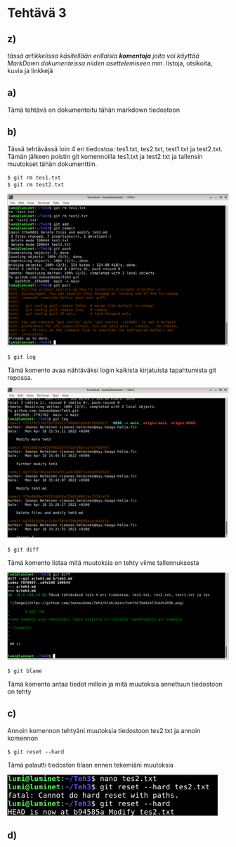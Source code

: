 # Tehtävä 3

## z)

_tässä artikkelissa käsitellään erillaisia **komentoja** joita voi käyttää MarkDown dokumenteissa niiden asettelemiseen_
mm. listoja, otsikoita, kuvia ja linkkejä

## a)

Tämä tehtävä on dokumentoitu tähän markdown tiedostoon

## b)

Tässä tehtävässä loin 4 eri tiedostoa: tes1.txt, tes2.txt, test1.txt ja test2.txt. Tämän jälkeen poistin git komennoilla tes1.txt ja test2.txt ja tallensin muutokset tähän dokumenttiin.

	$ git rm tes1.txt
	$ git rm test2.txt

![Image](https://github.com/JoonasDemo/Teh3/blob/main/teht%C3%A4v%C3%A4%203b.png)

	$ git log

Tämä komento avaa nähtäväksi login kaikista kirjatuista tapahtumista git repossa.

![Image](https://github.com/JoonasDemo/Teh3/blob/main/teht%C3%A4v%C3%A4%203bb.png)

	$ git diff

Tämä komento listaa mitä muutoksia on tehty viime tallennuksesta

![Image](https://github.com/JoonasDemo/Teh3/blob/main/teht%C3%A4v%C3%A4%203bbb.png)

	$ git blame

Tämä komento antaa tiedot milloin ja mitä muutoksia annettuun tiedostoon on tehty


## c)

Annoin komennon tehtyäni muutoksia tiedostoon tes2.txt ja annoin komennon

	$ git reset --hard

Tämä palautti tiedoston tilaan ennen tekemiäni muutoksia

![Image](https://github.com/JoonasDemo/Teh3/blob/main/teht%C3%A4v%C3%A4%203c.png)

## d)



